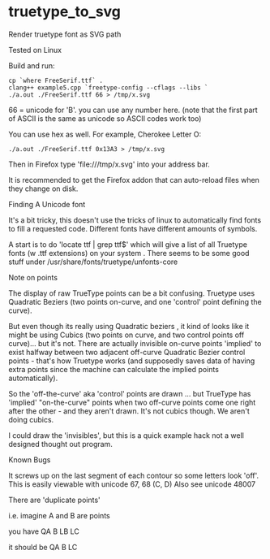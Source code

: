 truetype_to_svg
===============

Render truetype font as SVG path

Tested on Linux

Build and run:

    cp `where FreeSerif.ttf` .
    clang++ example5.cpp `freetype-config --cflags --libs `
    ./a.out ./FreeSerif.ttf 66 > /tmp/x.svg 

66 = unicode for 'B'. you can use any number here. 
(note that the first part of ASCII is the same as unicode so ASCII codes work too)

You can use hex as well. For example, Cherokee Letter O:

    ./a.out ./FreeSerif.ttf 0x13A3 > /tmp/x.svg

Then in Firefox type 'file:///tmp/x.svg' into your address bar. 

It is recommended to get the Firefox addon that can auto-reload files
when they change on disk. 


Finding A Unicode font

It's a bit tricky, this doesn't use the tricks of linux to automatically 
find fonts to fill a requested code. Different fonts have different amounts
of symbols. 

A start is to do 'locate ttf | grep ttf$' which will give a list of all 
Truetype fonts (w .ttf extensions) on your system . There seems to be 
some good stuff under /usr/share/fonts/truetype/unfonts-core


Note on points

The display of raw TrueType points can be a bit confusing. Truetype uses
Quadratic Beziers (two points on-curve, and one 'control' point defining
the curve). 

But even though its really using Quadratic beziers , it kind of looks 
like it might be using Cubics (two points on curve, and two control 
points off curve)... but it's not. There are actually invisible on-curve 
points 'implied' to exist halfway between two adjacent off-curve 
Quadratic Bezier control points - that's how Truetype works (and 
supposedly saves data of having extra points since the machine can 
calculate the implied points automatically).

So the 'off-the-curve' aka 'control' points are drawn ... but TrueType 
has 'implied' "on-the-curve" points when two off-curve points come one 
right after the other - and they aren't drawn. It's not cubics though. We
aren't doing cubics. 

I could draw the 'invisibles', but this is a quick example hack not a 
well designed thought out program.


Known Bugs


It screws up on the last segment of each contour so some letters look 'off'. 
This is easily viewable with unicode 67, 68 (C, D)
Also see unicode 48007


There are 'duplicate points'

i.e.
imagine A and B are points

you have QA B LB LC

it should be QA B LC

